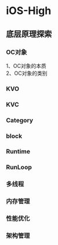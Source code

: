 # iOS-High


## 底层原理探索


### OC对象

1、OC对象的本质<br/>
2、OC对象的类别


### KVO


### KVC


### Category


### block


### Runtime


### RunLoop


### 多线程


### 内存管理


### 性能优化


### 架构管理
